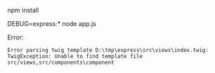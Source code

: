 npm install

DEBUG=express:* node app.js

Error:

```
Error parsing twig template D:\tmp\express\src\views\index.twig:
TwigException: Unable to find template file src/views,src/components\component
```
